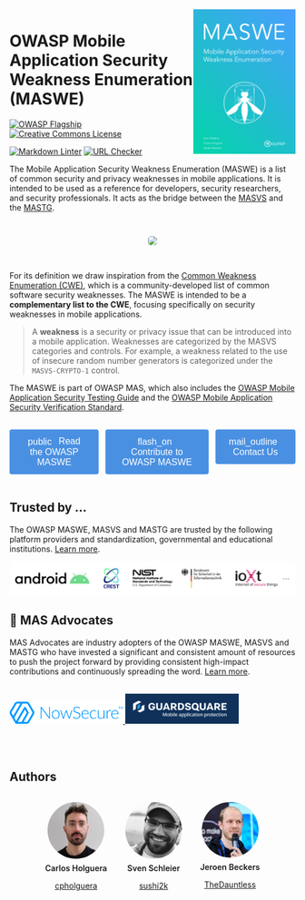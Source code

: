 <img width="180px" align="right" style="float: right;" src="https://raw.githubusercontent.com/OWASP/mastg/master/docs/assets/maswe_cover.png">

# OWASP Mobile Application Security Weakness Enumeration (MASWE)

[![OWASP Flagship](https://img.shields.io/badge/owasp-flagship%20project-48A646.svg)](https://owasp.org/projects/)
[![Creative Commons License](https://img.shields.io/github/license/OWASP/maswe)](https://creativecommons.org/licenses/by-sa/4.0/ "CC BY-SA 4.0")

[![Markdown Linter](https://github.com/OWASP/maswe/workflows/Markdown%20Linter/badge.svg)](https://github.com/OWASP/maswe/actions/workflows/markdown-linter.yml)
[![URL Checker](https://github.com/OWASP/maswe/workflows/URL%20Checker/badge.svg)](https://github.com/OWASP/maswe/actions/workflows/url-checker.yml)

The Mobile Application Security Weakness Enumeration (MASWE) is a list of common security and privacy weaknesses in mobile applications. It is intended to be used as a reference for developers, security researchers, and security professionals. It acts as the bridge between the [MASVS](https://mas.owasp.org/MASVS) and the [MASTG](https://mas.owasp.org/MASTG).

<center>
<img src="../assets/maswe-overview.png" style="width: 50%; border-radius: 5px; margin: 2em" />
</center>

For its definition we draw inspiration from the [Common Weakness Enumeration (CWE)](https://cwe.mitre.org/), which is a community-developed list of common software security weaknesses. The MASWE is intended to be a **complementary list to the CWE**, focusing specifically on security weaknesses in mobile applications.

> A **weakness** is a security or privacy issue that can be introduced into a mobile application. Weaknesses are categorized by the MASVS categories and controls. For example, a weakness related to the use of insecure random number generators is categorized under the `MASVS-CRYPTO-1` control.

The MASWE is part of OWASP MAS, which also includes the [OWASP Mobile Application Security Testing Guide](https://github.com/OWASP/mastg) and the [OWASP Mobile Application Security Verification Standard](https://mas.owasp.org/MASVS).

<br>

<link href="https://fonts.googleapis.com/icon?family=Material+Icons" rel="stylesheet">

<div style="display:flex; justify-content:center; gap:12px;">
  <a href="https://mas.owasp.org/MASVS">
    <button type="button" style="background-color:#4A90E2; color:#ffffff; border:none; padding:12px 24px; font-size:16px; border-radius:4px; cursor:pointer;">
      <span class="material-icons" style="vertical-align:middle; margin-right:8px;">public</span>
      Read the OWASP MASWE
    </button>
  </a>
  <a href="https://mas.owasp.org/contributing/">
    <button type="button" style="background-color:#4A90E2; color:#ffffff; border:none; padding:12px 24px; font-size:16px; border-radius:4px; cursor:pointer;">
      <span class="material-icons" style="vertical-align:middle; margin-right:8px;">flash_on</span>
      Contribute to OWASP MASWE
    </button>
  </a>
  <a href="https://mas.owasp.org/contact">
    <button type="button" style="background-color:#4A90E2; color:#ffffff; border:none; padding:12px 24px; font-size:16px; border-radius:4px; cursor:pointer;">
      <span class="material-icons" style="vertical-align:middle; margin-right:8px;">mail_outline</span>
      Contact Us
    </button>
  </a>
</div>

<br>

## Trusted by ...

The OWASP MASWE, MASVS and MASTG are trusted by the following platform providers and standardization, governmental and educational institutions. [Learn more](https://mas.owasp.org/MASTG/0x02b-MASVS-MASTG-Adoption/).

<a href="https://mas.owasp.org/MASTG/0x02b-MASVS-MASTG-Adoption/">
<img src="https://raw.githubusercontent.com/OWASP/mastg/master/Document/Images/Other/trusted-by-logos.png"/>
</a>

## 🥇 MAS Advocates

MAS Advocates are industry adopters of the OWASP MASWE, MASVS and MASTG who have invested a significant and consistent amount of resources to push the project forward by providing consistent high-impact contributions and continuously spreading the word. [Learn more](https://mas.owasp.org/MASTG/0x02c-Acknowledgements).

<br>

<a href="https://mas.owasp.org/MASTG/0x02c-Acknowledgements#our-mastg-advocates">
<img src="https://raw.githubusercontent.com/OWASP/mastg/master/Document/Images/Other/nowsecure-logo.png" width="200px;" />
<img src="https://raw.githubusercontent.com/OWASP/mastg/master/Document/Images/Other/guardsquare-logo.png" width="200px;" />
</a>

<br><br>

## Authors

<div style="display:flex; justify-content:center; gap:2rem; flex-wrap:wrap; margin-top:2rem;">

  <div style="text-align:center;">
    <img src="https://raw.githubusercontent.com/OWASP/mastg/master/docs/assets/carlos.jpg" alt="Carlos Holguera" width="100" style="border-radius:50%; display:block; margin:0 auto;" />
    <p style="margin-top:0.5rem; font-weight:600;">Carlos Holguera</p>
    <p><a href="https://github.com/cpholguera">cpholguera</a></p>
  </div>

  <div style="text-align:center;">
    <img src="https://raw.githubusercontent.com/OWASP/mastg/master/docs/assets/sven.jpg" alt="Sven Schleier" width="100" style="border-radius:50%; display:block; margin:0 auto;" />
    <p style="margin-top:0.5rem; font-weight:600;">Sven Schleier</p>
    <p><a href="https://github.com/sushi2k">sushi2k</a></p>
  </div>

  <div style="text-align:center;">
    <img src="https://raw.githubusercontent.com/OWASP/mastg/master/docs/assets/jeroen.jpg" alt="Jeroen Beckers" width="100" style="border-radius:50%; display:block; margin:0 auto;" />
    <p style="margin-top:0.5rem; font-weight:600;">Jeroen Beckers</p>
    <p><a href="https://github.com/TheDauntless">TheDauntless</a></p>
  </div>

</div>

